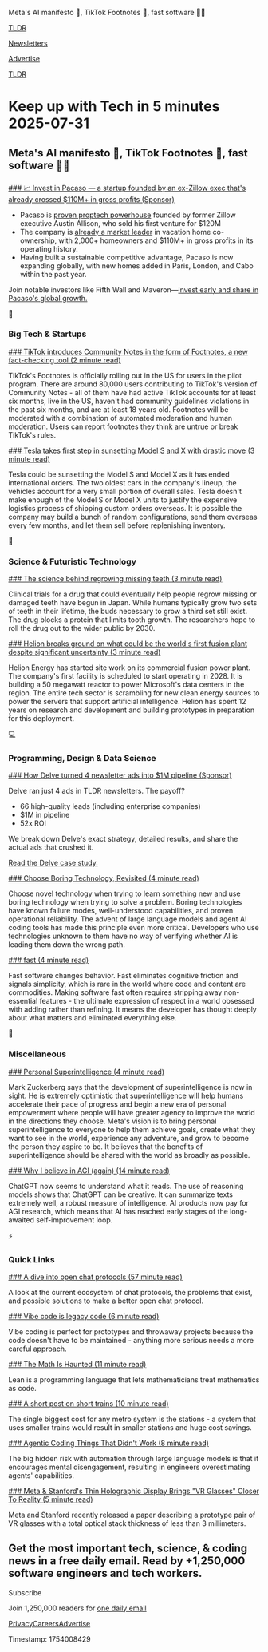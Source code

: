 Meta's AI manifesto 📜, TikTok Footnotes 📱, fast software 👨‍💻 

[TLDR](/)

[Newsletters](/newsletters)

[Advertise](https://advertise.tldr.tech/)

[TLDR](/)

# Keep up with Tech in 5 minutes 2025-07-31

## Meta's AI manifesto 📜, TikTok Footnotes 📱, fast software 👨‍💻

### 

[### 📈 Invest in Pacaso — a startup founded by an ex-Zillow exec that's already crossed $110M+ in gross profits (Sponsor)](https://invest.pacaso.com/?utm_source=email&amp;utm_medium=paid-partnership&amp;utm_campaign=partnership30-362_07-31_10758330809)

* Pacaso is [proven proptech powerhouse](https://invest.pacaso.com/?utm_source=email&utm_medium=paid-partnership&utm_campaign=partnership30-362_07-31_10758330809) founded by former Zillow executive Austin Allison, who sold his first venture for $120M
* The company is [already a market leader](https://invest.pacaso.com/?utm_source=email&utm_medium=paid-partnership&utm_campaign=partnership30-362_07-31_10758330809) in vacation home co-ownership, with 2,000+ homeowners and $110M+ in gross profits in its operating history.
* Having built a sustainable competitive advantage, Pacaso is now expanding globally, with new homes added in Paris, London, and Cabo within the past year.

Join notable investors like Fifth Wall and Maveron—[invest early and share in Pacaso's global growth.](https://invest.pacaso.com/?utm_source=email&utm_medium=paid-partnership&utm_campaign=partnership30-362_07-31_10758330809)

📱

### Big Tech & Startups

[### TikTok introduces Community Notes in the form of Footnotes, a new fact-checking tool (2 minute read)](https://mashable.com/article/tiktok-launches-footnotes-pilot-program?utm_source=tldrnewsletter)

TikTok's Footnotes is officially rolling out in the US for users in the pilot program. There are around 80,000 users contributing to TikTok's version of Community Notes - all of them have had active TikTok accounts for at least six months, live in the US, haven't had community guidelines violations in the past six months, and are at least 18 years old. Footnotes will be moderated with a combination of automated moderation and human moderation. Users can report footnotes they think are untrue or break TikTok's rules.

[### Tesla takes first step in sunsetting Model S and X with drastic move (3 minute read)](https://www.teslarati.com/tesla-takes-first-step-sunsetting-model-s-and-x-drastic-move/?utm_source=tldrnewsletter)

Tesla could be sunsetting the Model S and Model X as it has ended international orders. The two oldest cars in the company's lineup, the vehicles account for a very small portion of overall sales. Tesla doesn't make enough of the Model S or Model X units to justify the expensive logistics process of shipping custom orders overseas. It is possible the company may build a bunch of random configurations, send them overseas every few months, and let them sell before replenishing inventory.

🚀

### Science & Futuristic Technology

[### The science behind regrowing missing teeth (3 minute read)](https://theweek.com/health/the-science-behind-regrowing-missing-teeth?utm_source=tldrnewsletter)

Clinical trials for a drug that could eventually help people regrow missing or damaged teeth have begun in Japan. While humans typically grow two sets of teeth in their lifetime, the buds necessary to grow a third set still exist. The drug blocks a protein that limits tooth growth. The researchers hope to roll the drug out to the wider public by 2030.

[### Helion breaks ground on what could be the world's first fusion plant despite significant uncertainty (3 minute read)](https://www.geekwire.com/2025/helion-breaks-ground-on-what-could-be-the-worlds-first-fusion-plant-despite-significant-uncertainty/?utm_source=tldrnewsletter)

Helion Energy has started site work on its commercial fusion power plant. The company's first facility is scheduled to start operating in 2028. It is building a 50 megawatt reactor to power Microsoft's data centers in the region. The entire tech sector is scrambling for new clean energy sources to power the servers that support artificial intelligence. Helion has spent 12 years on research and development and building prototypes in preparation for this deployment.

💻

### Programming, Design & Data Science

[### How Delve turned 4 newsletter ads into $1M pipeline (Sponsor)](https://advertise.tldr.tech/case-studies/delve-drives-1m-in-attributed-pipeline-52x-roi-through-tldr-ads/?utm_source=tldr&amp;utm_medium=newsletter&amp;utm_campaign=secondary07312025)

Delve ran just 4 ads in TLDR newsletters. The payoff?

* 66 high-quality leads (including enterprise companies)
* $1M in pipeline
* 52x ROI

We break down Delve's exact strategy, detailed results, and share the actual ads that crushed it.

[Read the Delve case study.](https://advertise.tldr.tech/case-studies/delve-drives-1m-in-attributed-pipeline-52x-roi-through-tldr-ads/?utm_source=tldr&utm_medium=newsletter&utm_campaign=secondary07312025)

[### Choose Boring Technology, Revisited (4 minute read)](https://www.brethorsting.com/blog/2025/07/choose-boring-technology,-revisited/?utm_source=tldrnewsletter)

Choose novel technology when trying to learn something new and use boring technology when trying to solve a problem. Boring technologies have known failure modes, well-understood capabilities, and proven operational reliability. The advent of large language models and agent AI coding tools has made this principle even more critical. Developers who use technologies unknown to them have no way of verifying whether AI is leading them down the wrong path.

[### fast (4 minute read)](https://www.catherinejue.com/fast?utm_source=tldrnewsletter)

Fast software changes behavior. Fast eliminates cognitive friction and signals simplicity, which is rare in the world where code and content are commodities. Making software fast often requires stripping away non-essential features - the ultimate expression of respect in a world obsessed with adding rather than refining. It means the developer has thought deeply about what matters and eliminated everything else.

🎁

### Miscellaneous

[### Personal Superintelligence (4 minute read)](https://www.meta.com/superintelligence/?utm_source=tldrnewsletter)

Mark Zuckerberg says that the development of superintelligence is now in sight. He is extremely optimistic that superintelligence will help humans accelerate their pace of progress and begin a new era of personal empowerment where people will have greater agency to improve the world in the directions they choose. Meta's vision is to bring personal superintelligence to everyone to help them achieve goals, create what they want to see in the world, experience any adventure, and grow to become the person they aspire to be. It believes that the benefits of superintelligence should be shared with the world as broadly as possible.

[### Why I believe in AGI (again) (14 minute read)](https://guzey.com/why-i-believe-in-agi-again/?utm_source=tldrnewsletter)

ChatGPT now seems to understand what it reads. The use of reasoning models shows that ChatGPT can be creative. It can summarize texts extremely well, a robust measure of intelligence. AI products now pay for AGI research, which means that AI has reached early stages of the long-awaited self-improvement loop.

⚡

### Quick Links

[### A dive into open chat protocols (57 minute read)](https://wiki.alopex.li/ADiveIntoOpenChat#a-dive-into-open-chat-protocols?utm_source=tldrnewsletter)

A look at the current ecosystem of chat protocols, the problems that exist, and possible solutions to make a better open chat protocol.

[### Vibe code is legacy code (6 minute read)](https://blog.val.town/vibe-code?utm_source=tldrnewsletter)

Vibe coding is perfect for prototypes and throwaway projects because the code doesn't have to be maintained - anything more serious needs a more careful approach.

[### The Math Is Haunted (11 minute read)](https://overreacted.io/the-math-is-haunted/?utm_source=tldrnewsletter)

Lean is a programming language that lets mathematicians treat mathematics as code.

[### A short post on short trains (10 minute read)](https://shakeddown.substack.com/p/a-short-post-on-short-trains?utm_source=tldrnewsletter)

The single biggest cost for any metro system is the stations - a system that uses smaller trains would result in smaller stations and huge cost savings.

[### Agentic Coding Things That Didn't Work (8 minute read)](https://lucumr.pocoo.org/2025/7/30/things-that-didnt-work/?utm_source=tldrnewsletter)

The big hidden risk with automation through large language models is that it encourages mental disengagement, resulting in engineers overestimating agents' capabilities.

[### Meta & Stanford's Thin Holographic Display Brings "VR Glasses" Closer To Reality (5 minute read)](https://www.uploadvr.com/meta-stanford-synthetic-aperture-waveguide-holography-vr-glasses-research/?utm_source=tldrnewsletter)

Meta and Stanford recently released a paper describing a prototype pair of VR glasses with a total optical stack thickness of less than 3 millimeters.

## Get the most important tech, science, & coding news in a free daily email. Read by +1,250,000 software engineers and tech workers.

Subscribe

Join 1,250,000 readers for [one daily email](/api/latest/tech)

[Privacy](/privacy)[Careers](https://jobs.ashbyhq.com/tldr.tech)[Advertise](/tech/advertise)

Timestamp: 1754008429